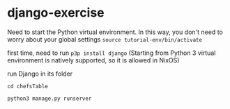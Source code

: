 # django-exercise

Need to start the Python virtual environment. In this way, you don't need to worry about your global settings
```source tutorial-env/bin/activate```

first time, need to run 
```p3p install django```
(Starting from Python 3 virtual environment is natively supported, so it is allowed in NixOS)


run Django in its folder

```cd chefsTable```

```python3 manage.py runserver```
